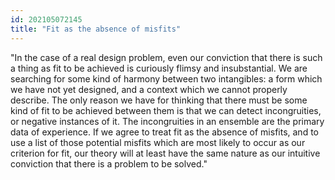 ```yaml
---
id: 202105072145 
title: "Fit as the absence of misfits"
---
```

"In the case of a real design problem, even our conviction that there is such a thing as fit to be achieved is curiously flimsy and insubstantial. We are searching for some kind of harmony between two intangibles: a form which we have not yet designed, and a context which we cannot properly describe. The only reason we have for thinking that there must be some kind of fit to be achieved between them is that we can detect incongruities, or negative instances of it. The incongruities in an ensemble are the primary data of experience. If we agree to treat fit as the absence of misfits, and to use a list of those potential misfits which are most likely to occur as our criterion for fit, our theory will at least have the same nature as our intuitive conviction that there is a problem to be solved."